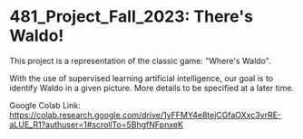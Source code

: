 # 481_Project_Fall_2023: There's Waldo!

This project is a representation of the classic game: "Where's Waldo". 

With the use of supervised learning artificial intelligence, our goal is to identify Waldo in a given picture. More details to be specified at a later time. 

Google Colab Link: https://colab.research.google.com/drive/1yFFMY4e8tejCGfaOXxc3vrRE-aLUE_R1?authuser=1#scrollTo=5BhgfNFpnxeK


